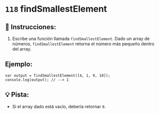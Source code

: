 # `118` findSmallestElement

## 📝 Instrucciones:

1. Escribe una función llamada `findSmallestElement`. Dado un array de números, `findSmallestElement` retorna el número más pequeño dentro del array.

## Ejemplo:

```Js
var output = findSmallestElement([4, 1, 9, 10]);
console.log(output); // --> 1
```

## 💡 Pista:

* Si el array dado está vacío, debería retornar `0`.
